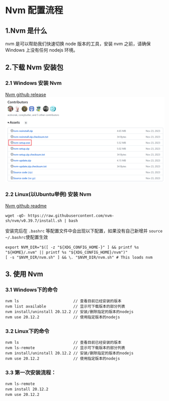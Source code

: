 # Nvm 配置流程
## 1.Nvm 是什么

nvm 是可以帮助我们快速切换 node 版本的工具，安装 nvm 之前，请确保 Windows 上没有任何 nodejs 环境。

## 2.下载 Nvm 安装包

### 2.1 Windows 安装 Nvm

[Nvm github release](https://github.com/coreybutler/nvm-windows/releases)
![nvm_list](/code/basic/nvm/nvm_list.png)

### 2.2 Linux(以Ubuntu举例) 安装 Nvm

[Nvm github readme](https://github.com/nvm-sh/nvm)

```
wget -qO- https://raw.githubusercontent.com/nvm-sh/nvm/v0.39.7/install.sh | bash
```
安装完后在 `.bashrc` 等配置文件中会出现以下配置，如果没有自己新增并 `source ~/.bashrc`使配置生效
```
export NVM_DIR="$([ -z "${XDG_CONFIG_HOME-}" ] && printf %s "${HOME}/.nvm" || printf %s "${XDG_CONFIG_HOME}/nvm")"
[ -s "$NVM_DIR/nvm.sh" ] && \. "$NVM_DIR/nvm.sh" # This loads nvm
```

## 3. 使用 Nvm
### 3.1 Windows下的命令

```bash
nvm ls                        // 查看目前已经安装的版本
nvm list available            // 显示可下载版本的部分列表
nvm install/uninstall 20.12.2 // 安装/删除指定的版本的nodejs
nvm use 20.12.2               // 使用指定版本的nodejs
```

### 3.2 Linux下的命令

```bash
nvm ls                        // 查看目前已经安装的版本
nvm ls-remote                 // 显示可下载版本的部分列表
nvm install/uninstall 20.12.2 // 安装/删除指定的版本的nodejs
nvm use 20.12.2               // 使用指定版本的nodejs
```

### 3.3 第一次安装流程：
```bash
nvm ls-remote
nvm install 20.12.2
nvm use 20.12.2
```
